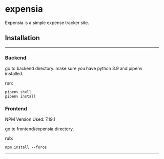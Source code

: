 # expensia
Expensia is a simple expense tracker site.


## Installation
<hr/>

### Backend

go to backend directory.
make sure you have python 3.9 and pipenv installed.

run:

```
pipenv shell
pipenv install
```

### Frontend

NPM Version Used: 7.19.1

go to frontend/expensia directory.

rub:

```
npm install --force
```

<hr/>
